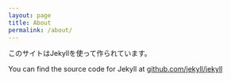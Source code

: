 ```yaml
---
layout: page
title: About
permalink: /about/
---
```


このサイトはJekyllを使って作られています。

You can find the source code for Jekyll at [github.com/jekyll/jekyll](https://github.com/jekyll/jekyll)
